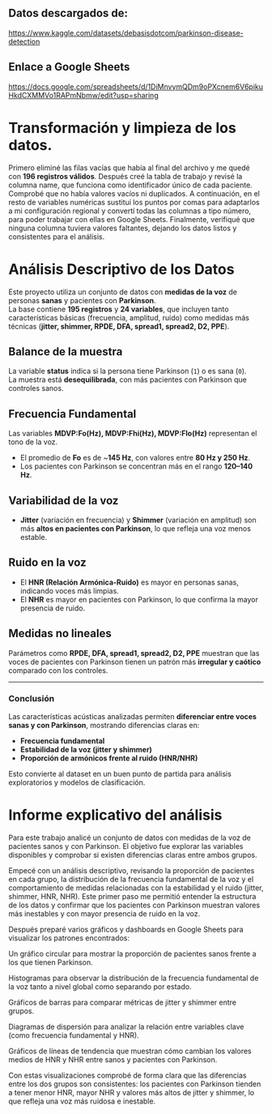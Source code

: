 
## Datos descargados de:
https://www.kaggle.com/datasets/debasisdotcom/parkinson-disease-detection


## Enlace a Google Sheets

https://docs.google.com/spreadsheets/d/1DiMnvymQDm9oPXcnem6V6pikuHkdCXMMVo1RAPmNbmw/edit?usp=sharing



# Transformación y limpieza de los datos.

Primero eliminé las filas vacías que había al final del archivo y me quedé con **196 registros válidos**. Después creé la tabla de trabajo y revisé la columna name, que funciona como identificador único de cada paciente. Comprobé que no había valores vacíos ni duplicados. A continuación, en el resto de variables numéricas sustituí los puntos por comas para adaptarlos a mi configuración regional y convertí todas las columnas a tipo número, para poder trabajar con ellas en Google Sheets. Finalmente, verifiqué que ninguna columna tuviera valores faltantes, dejando los datos listos y consistentes para el análisis.


# Análisis Descriptivo de los Datos

Este proyecto utiliza un conjunto de datos con **medidas de la voz** de personas **sanas** y pacientes con **Parkinson**.  
La base contiene **195 registros** y **24 variables**, que incluyen tanto características básicas (frecuencia, amplitud, ruido) como medidas más técnicas (**jitter, shimmer, RPDE, DFA, spread1, spread2, D2, PPE**).

## Balance de la muestra
La variable **status** indica si la persona tiene Parkinson (`1`) o es sana (`0`).  
La muestra está **desequilibrada**, con más pacientes con Parkinson que controles sanos.

## Frecuencia Fundamental
Las variables **MDVP:Fo(Hz), MDVP:Fhi(Hz), MDVP:Flo(Hz)** representan el tono de la voz.  
- El promedio de **Fo** es de ~**145 Hz**, con valores entre **80 Hz y 250 Hz**.  
- Los pacientes con Parkinson se concentran más en el rango **120–140 Hz**.

## Variabilidad de la voz
- **Jitter** (variación en frecuencia) y **Shimmer** (variación en amplitud) son más **altos en pacientes con Parkinson**, lo que refleja una voz menos estable.  

## Ruido en la voz
- El **HNR (Relación Armónica-Ruido)** es mayor en personas sanas, indicando voces más limpias.  
- El **NHR** es mayor en pacientes con Parkinson, lo que confirma la mayor presencia de ruido.

## Medidas no lineales
Parámetros como **RPDE, DFA, spread1, spread2, D2, PPE** muestran que las voces de pacientes con Parkinson tienen un patrón más **irregular y caótico** comparado con los controles.

---

### Conclusión
Las características acústicas analizadas permiten **diferenciar entre voces sanas y con Parkinson**, mostrando diferencias claras en:
- **Frecuencia fundamental**  
- **Estabilidad de la voz (jitter y shimmer)**  
- **Proporción de armónicos frente al ruido (HNR/NHR)**  

Esto convierte al dataset en un buen punto de partida para análisis exploratorios y modelos de clasificación.

# Informe explicativo del análisis

Para este trabajo analicé un conjunto de datos con medidas de la voz de pacientes sanos y con Parkinson. El objetivo fue explorar las variables disponibles y comprobar si existen diferencias claras entre ambos grupos.

Empecé con un análisis descriptivo, revisando la proporción de pacientes en cada grupo, la distribución de la frecuencia fundamental de la voz y el comportamiento de medidas relacionadas con la estabilidad y el ruido (jitter, shimmer, HNR, NHR). Este primer paso me permitió entender la estructura de los datos y confirmar que los pacientes con Parkinson muestran valores más inestables y con mayor presencia de ruido en la voz.

Después preparé varios gráficos y dashboards en Google Sheets para visualizar los patrones encontrados:

Un gráfico circular para mostrar la proporción de pacientes sanos frente a los que tienen Parkinson.

Histogramas para observar la distribución de la frecuencia fundamental de la voz tanto a nivel global como separando por estado.

Gráficos de barras para comparar métricas de jitter y shimmer entre grupos.

Diagramas de dispersión para analizar la relación entre variables clave (como frecuencia fundamental y HNR).

Gráficos de líneas de tendencia que muestran cómo cambian los valores medios de HNR y NHR entre sanos y pacientes con Parkinson.

Con estas visualizaciones comprobé de forma clara que las diferencias entre los dos grupos son consistentes: los pacientes con Parkinson tienden a tener menor HNR, mayor NHR y valores más altos de jitter y shimmer, lo que refleja una voz más ruidosa e inestable.

